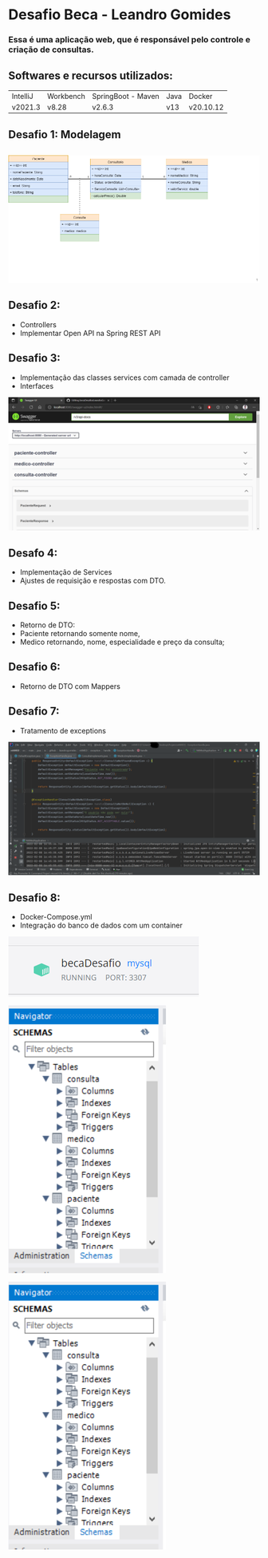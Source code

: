 # Desafio Beca - Leandro Gomides

### Essa é uma aplicação web, que é responsável pelo controle e criação de consultas.

## Softwares e recursos utilizados:

<table>
  <tr>
  <td> IntelliJ </td>
  <td> Workbench </td>
  <td> SpringBoot - Maven </td>
  <td> Java </td>
  <td> Docker </td>
    </tr>
    <tr>
  <td> v2021.3 </td>
  <td> v8.28 </td>
  <td> v2.6.3 </td>
  <td> v13 </td>
  <td> v20.10.12 </td>
    </tr>
</table>
  
## Desafio 1: Modelagem <h2>

  ![Modelo Conceitual](https://github.com/xAzKaR/becaDesafiosLeandroGomides/blob/main/DiagramaConceitual.png?raw=true)

 
## Desafio 2:
* Controllers
* Implementar Open API na Spring REST API


## Desafio 3:
* Implementação das classes services com camada de controller
* Interfaces


![Swagger](https://github.com/xAzKaR/becaDesafiosLeandroGomides/blob/main/SwaggerRestAPI.png?raw=true)


## Desafo 4:
* Implementação de Services
* Ajustes de requisição e respostas com DTO.


## Desafio 5:
* Retorno de DTO:
* Paciente retornando somente nome,
* Medico retornando, nome, especialidade e preço da consulta;
  

## Desafio 6:
* Retorno de DTO com Mappers
  

## Desafio 7:
* Tratamento de exceptions
  

![Exceptions](https://github.com/xAzKaR/becaDesafiosLeandroGomides/blob/desafio8/Exceptions.png?raw=true)


## Desafio 8:
* Docker-Compose.yml
* Integração do banco de dados com um container


![Docker Banco](https://github.com/xAzKaR/becaDesafiosLeandroGomides/blob/desafio8/dockerbanco.png?raw=true)

![MySQL Banco](https://github.com/xAzKaR/becaDesafiosLeandroGomides/blob/desafio8/mysqlbanco.png?raw=true)

![Docker Compose](https://github.com/xAzKaR/becaDesafiosLeandroGomides/blob/desafio8/mysqlbanco.png?raw=true)



